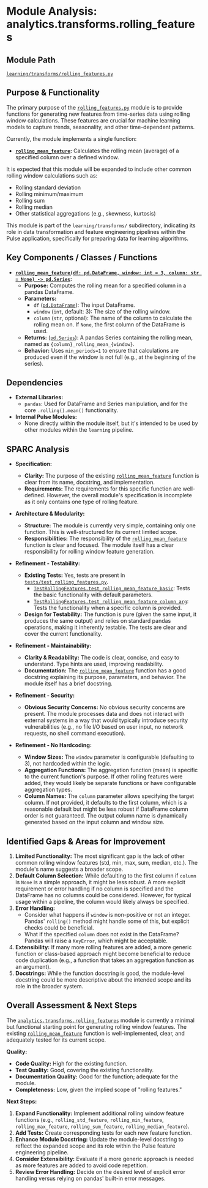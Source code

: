 # Module Analysis: analytics.transforms.rolling_features

## Module Path

[`learning/transforms/rolling_features.py`](learning/transforms/rolling_features.py:1)

## Purpose & Functionality

The primary purpose of the [`rolling_features.py`](learning/transforms/rolling_features.py:1) module is to provide functions for generating new features from time-series data using rolling window calculations. These features are crucial for machine learning models to capture trends, seasonality, and other time-dependent patterns.

Currently, the module implements a single function:
*   **[`rolling_mean_feature`](learning/transforms/rolling_features.py:9):** Calculates the rolling mean (average) of a specified column over a defined window.

It is expected that this module will be expanded to include other common rolling window calculations such as:
*   Rolling standard deviation
*   Rolling minimum/maximum
*   Rolling sum
*   Rolling median
*   Other statistical aggregations (e.g., skewness, kurtosis)

This module is part of the `learning/transforms/` subdirectory, indicating its role in data transformation and feature engineering pipelines within the Pulse application, specifically for preparing data for learning algorithms.

## Key Components / Classes / Functions

*   **[`rolling_mean_feature(df: pd.DataFrame, window: int = 3, column: str = None) -> pd.Series`](learning/transforms/rolling_features.py:9):**
    *   **Purpose:** Computes the rolling mean for a specified column in a pandas DataFrame.
    *   **Parameters:**
        *   `df` ([`pd.DataFrame`](https://pandas.pydata.org/docs/reference/api/pandas.DataFrame.html)): The input DataFrame.
        *   `window` (`int`, default: 3): The size of the rolling window.
        *   `column` (`str`, optional): The name of the column to calculate the rolling mean on. If `None`, the first column of the DataFrame is used.
    *   **Returns:** ([`pd.Series`](https://pandas.pydata.org/docs/reference/api/pandas.Series.html)): A pandas Series containing the rolling mean, named as `{column}_rolling_mean_{window}`.
    *   **Behavior:** Uses `min_periods=1` to ensure that calculations are produced even if the window is not full (e.g., at the beginning of the series).

## Dependencies

*   **External Libraries:**
    *   `pandas`: Used for DataFrame and Series manipulation, and for the core `.rolling().mean()` functionality.
*   **Internal Pulse Modules:**
    *   None directly within the module itself, but it's intended to be used by other modules within the `learning` pipeline.

## SPARC Analysis

*   **Specification:**
    *   **Clarity:** The purpose of the existing [`rolling_mean_feature`](learning/transforms/rolling_features.py:9) function is clear from its name, docstring, and implementation.
    *   **Requirements:** The requirements for this specific function are well-defined. However, the overall module's specification is incomplete as it only contains one type of rolling feature.

*   **Architecture & Modularity:**
    *   **Structure:** The module is currently very simple, containing only one function. This is well-structured for its current limited scope.
    *   **Responsibilities:** The responsibility of the [`rolling_mean_feature`](learning/transforms/rolling_features.py:9) function is clear and focused. The module itself has a clear responsibility for rolling window feature generation.

*   **Refinement - Testability:**
    *   **Existing Tests:** Yes, tests are present in [`tests/test_rolling_features.py`](tests/test_rolling_features.py:1).
        *   [`TestRollingFeatures.test_rolling_mean_feature_basic`](tests/test_rolling_features.py:6): Tests the basic functionality with default parameters.
        *   [`TestRollingFeatures.test_rolling_mean_feature_column_arg`](tests/test_rolling_features.py:12): Tests the functionality when a specific column is provided.
    *   **Design for Testability:** The function is pure (given the same input, it produces the same output) and relies on standard pandas operations, making it inherently testable. The tests are clear and cover the current functionality.

*   **Refinement - Maintainability:**
    *   **Clarity & Readability:** The code is clear, concise, and easy to understand. Type hints are used, improving readability.
    *   **Documentation:** The [`rolling_mean_feature`](learning/transforms/rolling_features.py:9) function has a good docstring explaining its purpose, parameters, and behavior. The module itself has a brief docstring.

*   **Refinement - Security:**
    *   **Obvious Security Concerns:** No obvious security concerns are present. The module processes data and does not interact with external systems in a way that would typically introduce security vulnerabilities (e.g., no file I/O based on user input, no network requests, no shell command execution).

*   **Refinement - No Hardcoding:**
    *   **Window Sizes:** The `window` parameter is configurable (defaulting to 3), not hardcoded within the logic.
    *   **Aggregation Functions:** The aggregation function (mean) is specific to the current function's purpose. If other rolling features were added, they would likely be separate functions or have configurable aggregation types.
    *   **Column Names:** The `column` parameter allows specifying the target column. If not provided, it defaults to the first column, which is a reasonable default but might be less robust if DataFrame column order is not guaranteed. The output column name is dynamically generated based on the input column and window size.

## Identified Gaps & Areas for Improvement

1.  **Limited Functionality:** The most significant gap is the lack of other common rolling window features (std, min, max, sum, median, etc.). The module's name suggests a broader scope.
2.  **Default Column Selection:** While defaulting to the first column if `column` is `None` is a simple approach, it might be less robust. A more explicit requirement or error handling if no column is specified and the DataFrame has no columns could be considered. However, for typical usage within a pipeline, the column would likely always be specified.
3.  **Error Handling:**
    *   Consider what happens if `window` is non-positive or not an integer. Pandas' `rolling()` method might handle some of this, but explicit checks could be beneficial.
    *   What if the specified `column` does not exist in the DataFrame? Pandas will raise a `KeyError`, which might be acceptable.
4.  **Extensibility:** If many more rolling features are added, a more generic function or class-based approach might become beneficial to reduce code duplication (e.g., a function that takes an aggregation function as an argument).
5.  **Docstrings:** While the function docstring is good, the module-level docstring could be more descriptive about the intended scope and its role in the broader system.

## Overall Assessment & Next Steps

The [`analytics.transforms.rolling_features`](learning/transforms/rolling_features.py:1) module is currently a minimal but functional starting point for generating rolling window features. The existing [`rolling_mean_feature`](learning/transforms/rolling_features.py:9) function is well-implemented, clear, and adequately tested for its current scope.

**Quality:**
*   **Code Quality:** High for the existing function.
*   **Test Quality:** Good, covering the existing functionality.
*   **Documentation Quality:** Good for the function; adequate for the module.
*   **Completeness:** Low, given the implied scope of "rolling features."

**Next Steps:**

1.  **Expand Functionality:** Implement additional rolling window feature functions (e.g., `rolling_std_feature`, `rolling_min_feature`, `rolling_max_feature`, `rolling_sum_feature`, `rolling_median_feature`).
2.  **Add Tests:** Create corresponding tests for each new feature function.
3.  **Enhance Module Docstring:** Update the module-level docstring to reflect the expanded scope and its role within the Pulse feature engineering pipeline.
4.  **Consider Extensibility:** Evaluate if a more generic approach is needed as more features are added to avoid code repetition.
5.  **Review Error Handling:** Decide on the desired level of explicit error handling versus relying on pandas' built-in error messages.